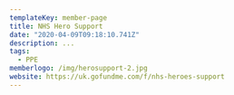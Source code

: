 ```yaml
---
templateKey: member-page
title: NHS Hero Support
date: "2020-04-09T09:18:10.741Z"
description: ...
tags:
  - PPE
memberlogo: /img/herosupport-2.jpg
website: https://uk.gofundme.com/f/nhs-heroes-support
---
```

